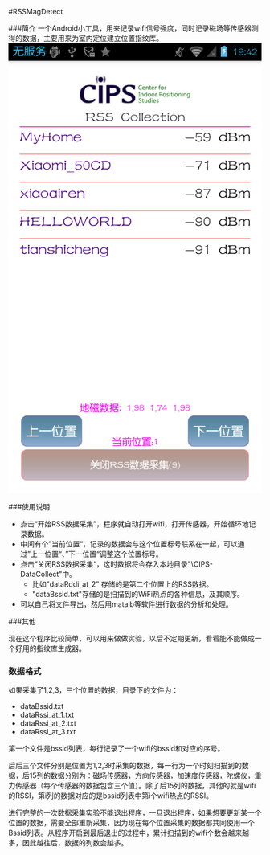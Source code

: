 #RSSMagDetect

###简介
一个Android小工具，用来记录wifi信号强度，同时记录磁场等传感器测得的数据，主要用来为室内定位建立位置指纹库。
![](https://raw.githubusercontent.com/jiangqideng/resources/master/device-2014-12-07-164903.png)

###使用说明

+ 点击“开始RSS数据采集”，程序就自动打开wifi，打开传感器，开始循环地记录数据。
+ 中间有个”当前位置“，记录的数据会与这个位置标号联系在一起，可以通过”上一位置“、”下一位置“调整这个位置标号。
+ 点击”关闭RSS数据采集“，这时数据将会存入本地目录"\CIPS-DataCollect"中。
	+ 比如"dataRddi\_at\_2" 存储的是第二个位置上的RSS数据。
	+ "dataBssid.txt"存储的是扫描到的WiFi热点的各种信息，及其顺序。
+ 可以自己将文件导出，然后用matalb等软件进行数据的分析和处理。

###其他

现在这个程序比较简单，可以用来做做实验，以后不定期更新，看看能不能做成一个好用的指纹库生成器。

### 数据格式

如果采集了1,2,3，三个位置的数据，目录下的文件为：

+ dataBssid.txt
+ dataRssi\_at\_1.txt
+ dataRssi\_at\_2.txt
+ dataRssi\_at\_3.txt

第一个文件是bssid列表，每行记录了一个wifi的bssid和对应的序号。

后后三个文件分别是位置为1,2,3时采集的数据，每一行为一个时刻扫描到的数据，后15列的数据分别为：磁场传感器，方向传感器，加速度传感器，陀螺仪，重力传感器（每个传感器的数据包含三个值）。除了后15列的数据，其他的就是wifi的RSSI，第i列的数据对应的是bssid列表中第i个wifi热点的RSSI。

进行完整的一次数据采集实验不能退出程序，一旦退出程序，如果想要更新某一个位置的数据，需要全部重新采集，因为现在每个位置采集的数据都共同使用一个Bssid列表。从程序开启到最后退出的过程中，累计扫描到的wifi个数会越来越多，因此越往后，数据的列数会越多。